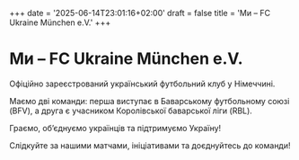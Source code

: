 +++
date = '2025-06-14T23:01:16+02:00'
draft = false
title = 'Ми – FC Ukraine München e.V.'
+++

# Ми – FC Ukraine München e.V.

Офіційно зареєстрований український футбольний клуб у Німеччині.

Маємо дві команди: перша виступає в Баварському футбольному союзі (BFV),
а друга є учасником Королівської баварської ліги (RBL).

Граємо, об’єднуємо українців та підтримуємо Україну!

Слідкуйте за нашими матчами, ініціативами та доєднуйтесь до команди!
